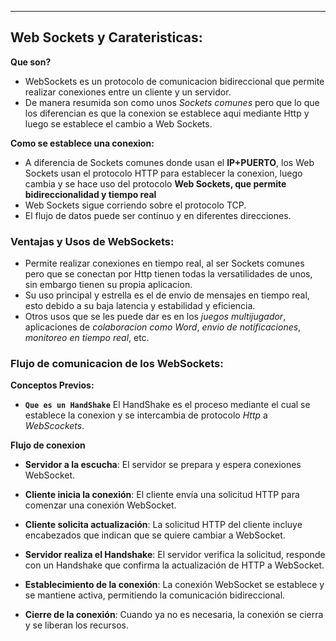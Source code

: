 
---
## Web Sockets y Carateristicas:

**Que son?**
- WebSockets es un protocolo de comunicacion bidireccional que permite realizar conexiones entre un cliente y un servidor. 
- De manera resumida son como unos *Sockets comunes* pero que lo que los diferencian es que la conexion se establece aqui mediante Http y luego se establece el cambio a Web Sockets.  

**Como se establece una conexion:**
- A diferencia de Sockets comunes  donde usan el **IP+PUERTO**, los Web Sockets usan el protocolo HTTP para establecer la  conexion, luego cambia y se hace uso del protocolo **Web Sockets, que permite bidireccionalidad y tiempo real**
- Web Sockets sigue corriendo sobre el protocolo TCP.
- El flujo de datos puede ser continuo y en diferentes direcciones.

### Ventajas y Usos de WebSockets:

- Permite realizar conexiones en tiempo real, al ser Sockets comunes pero que se conectan por Http tienen todas la versatilidades de unos, sin embargo tienen su propia aplicacion.
- Su uso principal y estrella es el de envio de mensajes en tiempo real, esto debido a su baja latencia y estabilidad y eficiencia.
- Otros usos que se les puede dar es en los *juegos multijugador*, aplicaciones de *colaboracion como Word*, *envio de notificaciones*, *monitoreo en tiempo real*, etc.
### Flujo de comunicacion de los WebSockets:
**Conceptos Previos:**
- **``Que es un HandShake``**
	 El HandShake es el proceso mediante el cual se establece la conexion y se intercambia de protocolo *Http* a *WebScockets*.

**Flujo de conexion**

- **Servidor a la escucha**: El servidor se prepara y espera conexiones WebSocket.
    
- **Cliente inicia la conexión**: El cliente envía una solicitud HTTP para comenzar una conexión WebSocket.
    
- **Cliente solicita actualización**: La solicitud HTTP del cliente incluye encabezados que indican que se quiere cambiar a WebSocket.
    
- **Servidor realiza el Handshake**: El servidor verifica la solicitud, responde con un Handshake que confirma la actualización de HTTP a WebSocket.
    
- **Establecimiento de la conexión**: La conexión WebSocket se establece y se mantiene activa, permitiendo la comunicación bidireccional.
    
- **Cierre de la conexión**: Cuando ya no es necesaria, la conexión se cierra y se liberan los recursos.




